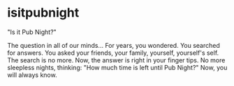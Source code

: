 # isitpubnight

"Is it Pub Night?"

The question in all of our minds... For years, you wondered. You searched for answers. You asked your friends, your family, yourself, yourself's self. The search is no more. Now, the answer is right in your finger tips. No more sleepless nights, thinking: "How much time is left until Pub Night?" Now, you will always know. 
